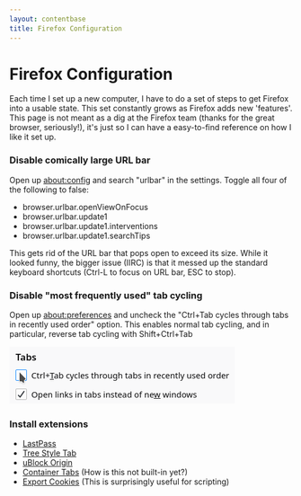 ```yaml
---
layout: contentbase
title: Firefox Configuration
---
```


# Firefox Configuration

Each time I set up a new computer, I have to do a set of steps to get Firefox
into a usable state. This set constantly grows as Firefox adds new 'features'.
This page is not meant as a dig at the Firefox team (thanks for the great
browser, seriously!), it's just so I can have a easy-to-find reference on how I
like it set up.

### Disable comically large URL bar

Open up [about:config](about:config) and search "urlbar" in the settings. Toggle
all four of the following to false:

- browser.urlbar.openViewOnFocus
- browser.urlbar.update1
- browser.urlbar.update1.interventions
- browser.urlbar.update1.searchTips

This gets rid of the URL bar that pops open to exceed its size. While it looked
funny, the bigger issue (IIRC) is that it messed up the standard keyboard
shortcuts (Ctrl-L to focus on URL bar, ESC to stop).

### Disable "most frequently used" tab cycling

Open up [about:preferences](about:preferences) and uncheck the "Ctrl+Tab cycles
through tabs in recently used order" option. This enables normal tab cycling,
and in particular, reverse tab cycling with Shift+Ctrl+Tab

![ff-ctrl-tab](/images/ff-ctrl-tab.png)

### Install extensions

- [LastPass](https://addons.mozilla.org/en-US/firefox/addon/lastpass-password-manager/)
- [Tree Style Tab](https://addons.mozilla.org/en-US/firefox/addon/tree-style-tab/)
- [uBlock Origin](https://addons.mozilla.org/en-US/firefox/addon/ublock-origin/)
- [Container Tabs](https://addons.mozilla.org/en-US/firefox/addon/multi-account-containers/)
  (How is this not built-in yet?)
- [Export Cookies](https://addons.mozilla.org/en-US/firefox/addon/export-cookies-txt/)
  (This is surprisingly useful for scripting)
